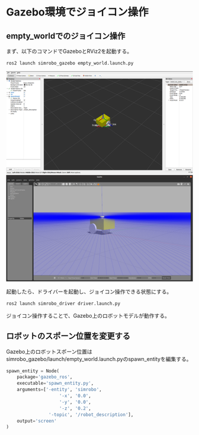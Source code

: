 # Gazebo環境でジョイコン操作
## empty_worldでのジョイコン操作
まず、以下のコマンドでGazeboとRViz2を起動する。  
```bash
ros2 launch simrobo_gazebo empty_world.launch.py
```

![Bringup RViz Image](https://github.com/YumaMatsumura/simrobo_documentation/blob/master/images/tutorial/bringup_rviz.png)
![Bringup Gazebo Image](https://github.com/YumaMatsumura/simrobo_documentation/blob/master/images/tutorial/bringup_gazebo.png)

起動したら、ドライバーを起動し、ジョイコン操作できる状態にする。  
```bash
ros2 launch simrobo_driver driver.launch.py
```

ジョイコン操作することで、Gazebo上のロボットモデルが動作する。  

## ロボットのスポーン位置を変更する
Gazebo上のロボットスポーン位置はsimrobo\_gazebo/launch/empty\_world.launch.pyのspawn_entityを編集する。  
```python
spawn_entity = Node(
    package='gazebo_ros', 
    executable='spawn_entity.py',
    arguments=['-entity', 'simrobo',
                    '-x', '0.0',
                    '-y', '0.0',
                    '-z', '0.2',
                '-topic', '/robot_description'],
    output='screen'
)
```
